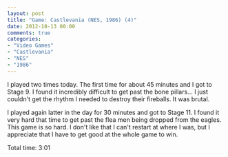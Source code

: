 ```yaml
---
layout: post
title: "Game: Castlevania (NES, 1986) (4)"
date: 2012-10-13 00:00
comments: true
categories:
- "Video Games"
- "Castlevania"
- "NES"
- "1986"
---
```


I played two times today. The first time for about 45 minutes and
I got to Stage 9. I found it incredibly difficult to get past the
bone pillars... I just couldn't get the rhythm I needed to
destroy their fireballs. It was brutal.

I played again latter in the day for 30 minutes and got to
Stage 11. I found it very hard that time to get past the flea men
being dropped from the eagles. This game is so hard. I don't like
that I can't restart at where I was, but I appreciate that I have
to get good at the whole game to win.

Total time: 3:01
